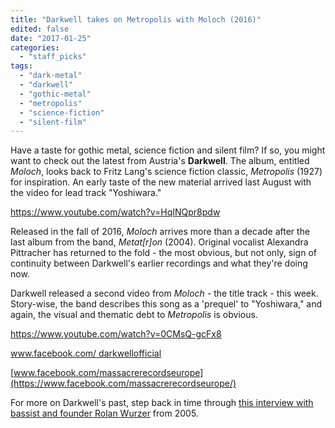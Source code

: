 ```yaml
---
title: "Darkwell takes on Metropolis with Moloch (2016)"
edited: false
date: "2017-01-25"
categories:
  - "staff_picks"
tags:
  - "dark-metal"
  - "darkwell"
  - "gothic-metal"
  - "metropolis"
  - "science-fiction"
  - "silent-film"
---
```


Have a taste for gothic metal, science fiction and silent film? If so, you might want to check out the latest from Austria's **Darkwell**. The album, entitled _Moloch_, looks back to Fritz Lang's science fiction classic, _Metropolis_ (1927) for inspiration. An early taste of the new material arrived last August with the video for lead track "Yoshiwara."

https://www.youtube.com/watch?v=HqINQpr8pdw

Released in the fall of 2016, _Moloch_ arrives more than a decade after the last album from the band, _Metat\[r\]on_ (2004). Original vocalist Alexandra Pittracher has returned to the fold - the most obvious, but not only, sign of continuity between Darkwell's earlier recordings and what they're doing now.

Darkwell released a second video from _Moloch_ - the title track - this week. Story-wise, the band describes this song as a 'prequel' to "Yoshiwara," and again, the visual and thematic debt to _Metropolis_ is obvious.

https://www.youtube.com/watch?v=0CMsQ-gcFx8

[www.facebook.com/ darkwellofficial](http://www.facebook.com/darkwellofficial/)

[www.facebook.com/massacrerecordseurope](https://www.facebook.com/massacrerecordseurope/)

For more on Darkwell's past, step back in time through [this interview with bassist and founder Rolan Wurzer](https://hellbound.ca/2017/01/darkwell-interview/) from 2005.
